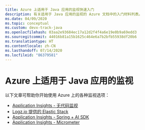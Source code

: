 ```yaml
---
title: Azure 上适用于 Java 应用的监视快速入门
description: 有关适用于 Java 应用的监视的 Azure 文档中的入门材料列表。
ms.date: 04/09/2020
ms.topic: conceptual
ms.custom: devx-track-java
ms.openlocfilehash: 03aa2e93684ec17a12d2f4f4a6e19e0b9a69edd3
ms.sourcegitcommit: 44016b81a15b1625c464e6a7b2bfb55938df20b6
ms.translationtype: HT
ms.contentlocale: zh-CN
ms.lasthandoff: 07/14/2020
ms.locfileid: "86379581"
---
```

# <a name="monitoring-for-java-apps-on-azure"></a>Azure 上适用于 Java 应用的监视

以下文章可帮助你开始使用 Azure 上的各种监视选项：

- [Application Insights - 无代码监视](/azure/azure-monitor/app/java-in-process-agent)
- [Logz.io 提供的 Elastic Stack](/azure/developer/java/fundamentals/java-get-started-with-logzio)
- [Application Insights - Spring + AI SDK](/azure/developer/java/spring-framework/configure-spring-boot-java-applicationinsights)
- [Application Insights - Micrometer](/azure/azure-monitor/app/micrometer-java)
